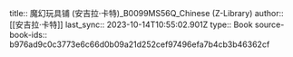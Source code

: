 title:: 魔幻玩具铺 (安吉拉·卡特)_B0099MS56Q_Chinese (Z-Library)
author:: [[安吉拉·卡特]]
last_sync:: 2023-10-14T10:55:02.901Z
type:: Book
source-book-ids:: b976ad9c0c3773e6c66d0b09a21d252cef97496efa7b4cb3b46362cf
